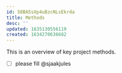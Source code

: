 ```yaml
---
id: 58BA5sXp4uBzcNLsEkrda
title: Methods
desc: ''
updated: 1635130556119
created: 1634270636682
---
```

This is an overview of key project methods.

- [ ] please fill @sjaakjules
